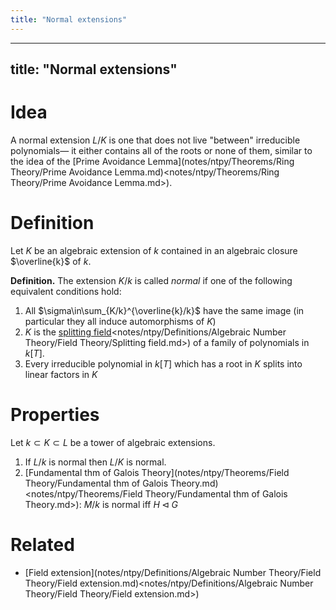 ```yaml
---
title: "Normal extensions"
---
```


---
title: "Normal extensions"
---

# Idea
A normal extension $L/K$ is one that does not live "between" irreducible polynomials— it either contains all of the roots or none of them, similar to the idea of the [Prime Avoidance Lemma](notes/ntpy/Theorems/Ring Theory/Prime Avoidance Lemma.md)<notes/ntpy/Theorems/Ring Theory/Prime Avoidance Lemma.md>).

# Definition
Let $K$ be an algebraic extension of $k$ contained in an algebraic closure $\overline{k}$ of $k$.

**Definition.** The extension $K/k$ is called *normal* if one of the following equivalent conditions hold:
1. All $\sigma\in\sum_{K/k}^{\overline{k}/k}$ have the same image (in particular they all induce automorphisms of $K$)
2. $K$ is the [splitting field]()<notes/ntpy/Definitions/Algebraic Number Theory/Field Theory/Splitting field.md>) of a family of polynomials in $k[T]$.
3. Every irreducible polynomial in $k[T]$ which has a root in $K$ splits into linear factors in $K$

# Properties
Let $k\subset K\subset L$ be a tower of algebraic extensions.

1. If $L/k$ is normal then $L/K$ is normal. 
2. [Fundamental thm of Galois Theory](notes/ntpy/Theorems/Field Theory/Fundamental thm of Galois Theory.md)<notes/ntpy/Theorems/Field Theory/Fundamental thm of Galois Theory.md>): $M/k$ is normal iff $H\triangleleft G$

# Related
- [Field extension](notes/ntpy/Definitions/Algebraic Number Theory/Field Theory/Field extension.md)<notes/ntpy/Definitions/Algebraic Number Theory/Field Theory/Field extension.md>)
